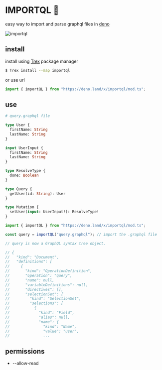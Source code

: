 # IMPORTQL 🎡

easy way to import and parse graphql files in [deno](https://deno.land/)

![importql](https://i.ibb.co/k5P665d/importql.png)

## install

install using [Trex](https://deno.land/x/trex) package manager

```sh
$ Trex install --map importql
```

or use url

```javascript
import { importQL } from "https://deno.land/x/importql/mod.ts";
```

## use

```graphql
# query.graphql file

type User {
  firstName: String
  lastName: String
}

input UserInput {
  firstName: String
  lastName: String
}

type ResolveType {
  done: Boolean
}

type Query {
  getUser(id: String): User
}

type Mutation {
  setUser(input: UserInput!): ResolveType!
}
```

```javascript
import { importQL } from "https://deno.land/x/importql/mod.ts";

const query = importQL("query.graphql"); // import the .graphql file

// query is now a GraphQL syntax tree object.

// {
//   "kind": "Document",
//   "definitions": [
//     {
//       "kind": "OperationDefinition",
//       "operation": "query",
//       "name": null,
//       "variableDefinitions": null,
//       "directives": [],
//       "selectionSet": {
//         "kind": "SelectionSet",
//         "selections": [
//           {
//             "kind": "Field",
//             "alias": null,
//             "name": {
//               "kind": "Name",
//               "value": "user",
//               ...
```

## permissions

- --allow-read
